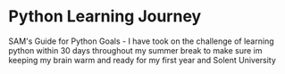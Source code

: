 # Python Learning Journey
SAM's Guide for Python
Goals - 
I have took on the challenge of learning python within 30 days throughout my summer break to make sure im keeping my brain warm and ready for my first year and Solent University

